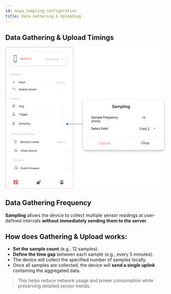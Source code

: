 ```yaml
---
id: maya_sampling_configuration
title: Data Gathering & Uploading
---
```


## Data Gathering & Upload Timings

![title image](./assets/sampling_data.svg)

## Data Gathering Frequency

**Sampling** allows the device to collect multiple sensor readings at user-defined intervals **without immediately sending them to the server**.

## How does Gathering & Upload works:
- **Set the sample count** (e.g., 12 samples).
- **Define the time gap** between each sample (e.g., every 5 minutes).
- The device will collect the specified number of samples locally.
- Once all samples are collected, the device will **send a single uplink** containing the aggregated data.

> This helps reduce network usage and power consumption while preserving detailed sensor trends.


